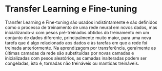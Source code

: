 # Transfer Learning e Fine-tuning

Transfer Learning e Fine-tuning são usados indistintamente e são definidos como o processo de treinamento de uma rede neural em novos dados, mas inicializando-a com pesos pré-treinados obtidos do treinamento em um conjunto de dados diferente, principalmente muito maior, para uma nova tarefa que é algo relacionado aos dados e às tarefas em que a rede foi treinada anteriormente. Na aprendizagem por transferência, geralmente as últimas camadas da rede são substituídas por novas camadas e inicializadas com pesos aleatórios, as camadas inalteradas podem ser congeladas, isto é, tornadas não treináveis ​​ou mantidas treináveis.
